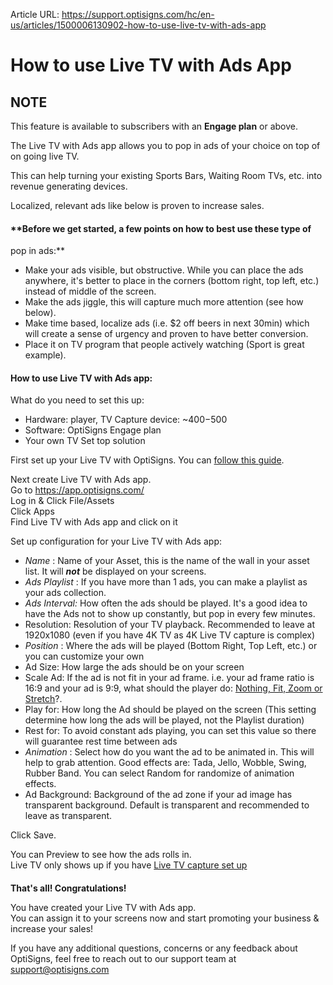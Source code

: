 Article URL: https://support.optisigns.com/hc/en-us/articles/1500006130902-how-to-use-live-tv-with-ads-app

# How to use Live TV with Ads App

**NOTE**  
---  
This feature is available to subscribers with an **Engage plan** or above.  
  
The Live TV with Ads app allows you to pop in ads of your choice on top of on
going live TV.

This can help turning your existing Sports Bars, Waiting Room TVs, etc. into
revenue generating devices.

Localized, relevant ads like below is proven to increase sales.

#### **Before we get started, a few points on how to best use these type of
pop in ads:**

  * Make your ads visible, but obstructive. While you can place the ads anywhere, it's better to place in the corners (bottom right, top left, etc.) instead of middle of the screen.
  * Make the ads jiggle, this will capture much more attention (see how below).
  * Make time based, localize ads (i.e. $2 off beers in next 30min) which will create a sense of urgency and proven to have better conversion.
  * Place it on TV program that people actively watching (Sport is great example).

#### **How to use Live TV with Ads app:**

What do you need to set this up:

  * Hardware: player, TV Capture device: ~$400-$500
  * Software: OptiSigns Engage plan
  * Your own TV Set top solution

First set up your Live TV with OptiSigns. You can [follow this
guide](https://support.optisigns.com/hc/en-us/articles/1500002042241).

Next create Live TV with Ads app.  
Go to <https://app.optisigns.com/>  
Log in & Click File/Assets  
Click Apps  
Find Live TV with Ads app and click on it

Set up configuration for your Live TV with Ads app:

  * _Name_ : Name of your Asset, this is the name of the wall in your asset list. It will _**not**_ be displayed on your screens.
  * _Ads Playlist_ : If you have more than 1 ads, you can make a playlist as your ads collection.
  * _Ads Interval:_ How often the ads should be played. It's a good idea to have the Ads not to show up constantly, but pop in every few minutes.
  * Resolution: Resolution of your TV playback. Recommended to leave at 1920x1080 (even if you have 4K TV as 4K Live TV capture is complex)
  * _Position_ : Where the ads will be played (Bottom Right, Top Left, etc.) or you can customize your own
  * Ad Size: How large the ads should be on your screen
  * Scale Ad: If the ad is not fit in your ad frame. i.e. your ad frame ratio is 16:9 and your ad is 9:9, what should the player do: [Nothing, Fit, Zoom or Stretch](https://support.optisigns.com/hc/en-us/articles/360026610194)?.
  * Play for: How long the Ad should be played on the screen (This setting determine how long the ads will be played, not the Playlist duration)
  * Rest for: To avoid constant ads playing, you can set this value so there will guarantee rest time between ads
  * _Animation_ : Select how do you want the ad to be animated in. This will help to grab attention. Good effects are: Tada, Jello, Wobble, Swing, Rubber Band. You can select Random for randomize of animation effects.
  * Ad Background: Background of the ad zone if your ad image has transparent background. Default is transparent and recommended to leave as transparent.

Click Save.

You can Preview to see how the ads rolls in.  
Live TV only shows up if you have [Live TV capture set
up](https://support.optisigns.com/hc/en-us/articles/1500002042241)

####  
**That's all! Congratulations!**

You have created your Live TV with Ads app.  
You can assign it to your screens now and start promoting your business &
increase your sales!

If you have any additional questions, concerns or any feedback about
OptiSigns, feel free to reach out to our support team at
[support@optisigns.com](mailto:support@optisigns.com)

